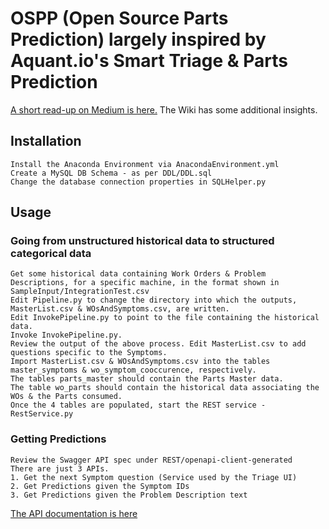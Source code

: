# OSPP (Open Source Parts Prediction) largely inspired by Aquant.io's Smart Triage & Parts Prediction
[A short read-up on Medium is here.](https://medium.com/@navraj28/parts-prediction-given-the-problem-description-6767c3d7e8ed) 
The Wiki has some additional insights.

## Installation
	Install the Anaconda Environment via AnacondaEnvironment.yml
	Create a MySQL DB Schema - as per DDL/DDL.sql
	Change the database connection properties in SQLHelper.py

## Usage
### Going from unstructured historical data to structured categorical data
	Get some historical data containing Work Orders & Problem Descriptions, for a specific machine, in the format shown in SampleInput/IntegrationTest.csv
	Edit Pipeline.py to change the directory into which the outputs, MasterList.csv & WOsAndSymptoms.csv, are written.
	Edit InvokePipeline.py to point to the file containing the historical data. 
	Invoke InvokePipeline.py.
	Review the output of the above process. Edit MasterList.csv to add questions specific to the Symptoms.
	Import MasterList.csv & WOsAndSymptoms.csv into the tables master_symptoms & wo_symptom_cooccurence, respectively.
	The tables parts_master should contain the Parts Master data.
	The table wo_parts should contain the historical data associating the WOs & the Parts consumed.
	Once the 4 tables are populated, start the REST service - RestService.py
  
  ### Getting Predictions
	Review the Swagger API spec under REST/openapi-client-generated
	There are just 3 APIs.
	1. Get the next Symptom question (Service used by the Triage UI)
	2. Get Predictions given the Symptom IDs
	3. Get Predictions given the Problem Description text

  [The API documentation is here](https://app.swaggerhub.com/apis/navraj28/OSPP/1.0)
